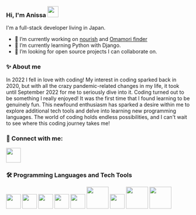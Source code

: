 ### Hi, I'm Anissa <a href="https://giphy.com/stickers/hand-fripon-rookip-kCMry3iScFtypKZXWn"><img src="https://media0.giphy.com/media/kCMry3iScFtypKZXWn/giphy.gif?cid=ecf05e47wscaohd0bpzliigg5ykevie8xov19ubwibuakysa&ep=v1_stickers_search&rid=giphy.gif&ct=s" width=30 /></a>
I'm a full-stack developer living in Japan.

- 🔭 I’m currently working on [nourish](https://github.com/nourish-team) and [Omamori finder](https://github.com/Anissa3005/omamori-app/tree/main)
- 🌱 I’m currently learning Python with Django.
- 👯 I’m looking for open source projects I can collaborate on.
  
### :sparkles: About me
In 2022 I fell in love with coding! 
My interest in coding sparked back in 2020, but with all the crazy pandemic-related changes in my life, it took until September 2022 for me to seriously dive into it.
Coding turned out to be something I really enjoyed! It was the first time that I found learning to be genuinely fun. 
This newfound enthusiasm has sparked a desire within me to explore additional tech tools and delve into learning new programming languages. The world of coding holds endless possibilities, and I can't wait to see where this coding journey takes me!

### 🔗 Connect with me:
<a href="https://www.linkedin.com/in/anissa-chadouli/"><img src="https://upload.wikimedia.org/wikipedia/commons/thumb/8/81/LinkedIn_icon.svg/2048px-LinkedIn_icon.svg.png" width=40/></a>

### 🛠️ Programming Languages and Tech Tools
<a href="https://developer.mozilla.org/en-US/docs/Web/JavaScript"><img src="https://upload.wikimedia.org/wikipedia/commons/thumb/6/6a/JavaScript-logo.png/800px-JavaScript-logo.png" width=40/></a>
<a href="https://www.w3schools.com/typescript/typescript_intro.php"><img src="https://upload.wikimedia.org/wikipedia/commons/thumb/4/4c/Typescript_logo_2020.svg/2048px-Typescript_logo_2020.svg.png" width=40/></a>
<a href="https://www.python.org/doc/essays/blurb/"><img src="https://upload.wikimedia.org/wikipedia/commons/thumb/c/c3/Python-logo-notext.svg/1869px-Python-logo-notext.svg.png" width=40/></a>
<a href="https://react.dev/"><img src="https://upload.wikimedia.org/wikipedia/commons/thumb/a/a7/React-icon.svg/2300px-React-icon.svg.png" width=40/></a>
<a href="https://nodejs.org/en/about"><img src="https://upload.wikimedia.org/wikipedia/commons/thumb/d/d9/Node.js_logo.svg/2560px-Node.js_logo.svg.png" width=40/></a>
<a href="https://nodejs.org/en/about"><img src="https://upload.wikimedia.org/wikipedia/commons/6/64/Expressjs.png" width=60/></a>
<a href="https://www.postgresql.org/about/"><img src="https://upload.wikimedia.org/wikipedia/commons/thumb/2/29/Postgresql_elephant.svg/1985px-Postgresql_elephant.svg.png" width=40/></a>
<a href="https://www.prisma.io/"><img src="https://cdn.worldvectorlogo.com/logos/prisma-2.svg" width=60/></a>
<a href="https://www.djangoproject.com/"><img src="https://static.djangoproject.com/img/logos/django-logo-negative.png" width=60/></a>



<!--
**Anissa3005/Anissa3005** is a ✨ _special_ ✨ repository because its `README.md` (this file) appears on your GitHub profile.

Here are some ideas to get you started:

- 🔭 I’m currently working on ...
- 🌱 I’m currently learning ...
- 👯 I’m looking to collaborate on ...
- 🤔 I’m looking for help with ...
- 💬 Ask me about ...
- 📫 How to reach me: ...
- 😄 Pronouns: ...
- ⚡ Fun fact: ...
-->

